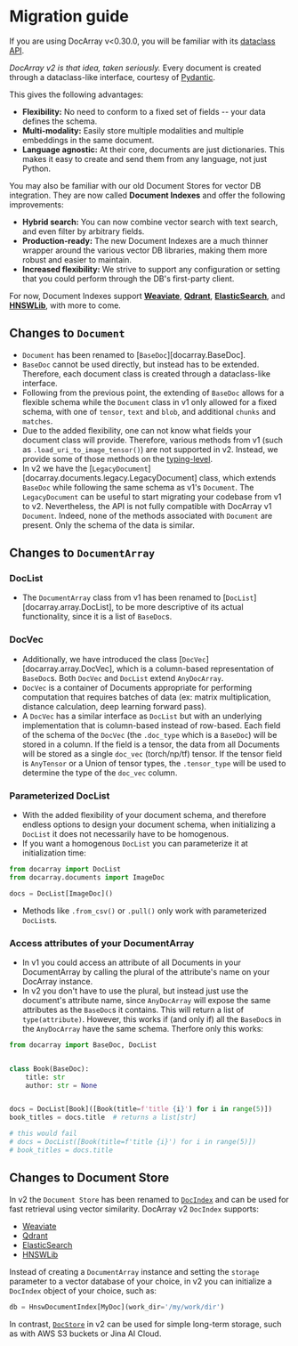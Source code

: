 # Migration guide

If you are using DocArray v<0.30.0, you will be familiar with its [dataclass API](https://docarray.jina.ai/fundamentals/dataclass/).

_DocArray v2 is that idea, taken seriously._ Every document is created through a dataclass-like interface,
courtesy of [Pydantic](https://pydantic-docs.helpmanual.io/usage/models/).

This gives the following advantages:

- **Flexibility:** No need to conform to a fixed set of fields -- your data defines the schema.
- **Multi-modality:** Easily store multiple modalities and multiple embeddings in the same document.
- **Language agnostic:** At their core, documents are just dictionaries. This makes it easy to create and send them from any language, not just Python.

You may also be familiar with our old Document Stores for vector DB integration.
They are now called **Document Indexes** and offer the following improvements:

- **Hybrid search:** You can now combine vector search with text search, and even filter by arbitrary fields.
- **Production-ready:** The new Document Indexes are a much thinner wrapper around the various vector DB libraries, making them more robust and easier to maintain.
- **Increased flexibility:** We strive to support any configuration or setting that you could perform through the DB's first-party client.

For now, Document Indexes support **[Weaviate](https://weaviate.io/)**, **[Qdrant](https://qdrant.tech/)**, **[ElasticSearch](https://www.elastic.co/)**, and **[HNSWLib](https://github.com/nmslib/hnswlib)**, with more to come.

## Changes to `Document`

- `Document` has been renamed to [`BaseDoc`][docarray.BaseDoc].
- `BaseDoc` cannot be used directly, but instead has to be extended. Therefore, each document class is created through a dataclass-like interface.
- Following from the previous point, the extending of `BaseDoc` allows for a flexible schema while the 
`Document` class in v1 only allowed for a fixed schema, with one of `tensor`, `text` and `blob`, 
and additional `chunks` and `matches`.
- Due to the added flexibility, one can not know what fields your document class will provide. 
  Therefore, various methods from v1 (such as `.load_uri_to_image_tensor()`) are not supported in v2.
  Instead, we provide some of those methods on the [typing-level](data_types/first_steps.md). 
- In v2 we have the [`LegacyDocument`][docarray.documents.legacy.LegacyDocument] class, 
  which extends `BaseDoc` while following the same schema as v1's `Document`.
  The `LegacyDocument` can be useful to start migrating your codebase from v1 to v2. 
  Nevertheless, the API is not fully compatible with DocArray v1 `Document`.
  Indeed, none of the methods associated with `Document` are present. 
  Only the schema of the data is similar.

## Changes to `DocumentArray`

### DocList

- The `DocumentArray` class from v1 has been renamed to [`DocList`][docarray.array.DocList], 
to be more descriptive of its actual functionality, since it is a list of `BaseDoc`s.

### DocVec

- Additionally, we have introduced the class [`DocVec`][docarray.array.DocVec], which is a column-based representation of `BaseDoc`s. 
Both `DocVec` and `DocList` extend `AnyDocArray`.
- `DocVec` is a container of Documents appropriate for performing computation that requires batches of data 
(ex: matrix multiplication, distance calculation, deep learning forward pass).
- A `DocVec` has a similar interface as `DocList`
but with an underlying implementation that is column-based instead of row-based.
Each field of the schema of the `DocVec` (the `.doc_type` which is a
`BaseDoc`) will be stored in a column.
If the field is a tensor, the data from all Documents will be stored as a single
`doc_vec` (torch/np/tf) tensor. If the tensor field is `AnyTensor` or a Union of tensor types, the
`.tensor_type` will be used to determine the type of the `doc_vec` column. 

### Parameterized DocList
- With the added flexibility of your document schema, and therefore endless options to design your document schema, 
when initializing a `DocList` it does not necessarily have to be homogenous. 
- If you want a homogenous `DocList` you can parameterize it at initialization time:
```python
from docarray import DocList
from docarray.documents import ImageDoc

docs = DocList[ImageDoc]()
```

- Methods like `.from_csv()` or `.pull()` only work with parameterized `DocList`s. 

### Access attributes of your DocumentArray

- In v1 you could access an attribute of all Documents in your DocumentArray by calling the plural 
of the attribute's name on your DocArray instance. 
- In v2 you don't have to use the plural, but instead just use the document's attribute name, 
since `AnyDocArray` will expose the same attributes as the `BaseDoc`s it contains.
This will return a list of `type(attribute)`.
However, this works if (and only if) all the `BaseDoc`s in the `AnyDocArray` have the same schema. Therfore only this works:

```python
from docarray import BaseDoc, DocList


class Book(BaseDoc):
    title: str
    author: str = None


docs = DocList[Book]([Book(title=f'title {i}') for i in range(5)])
book_titles = docs.title  # returns a list[str]

# this would fail
# docs = DocList([Book(title=f'title {i}') for i in range(5)])
# book_titles = docs.title
```

## Changes to Document Store

In v2 the `Document Store` has been renamed to [`DocIndex`](user_guide/storing/first_steps.md) and can be used for fast retrieval using vector similarity. 
DocArray v2 `DocIndex` supports:

- [Weaviate](https://weaviate.io/)
- [Qdrant](https://qdrant.tech/)
- [ElasticSearch](https://www.elastic.co/)
- [HNSWLib](https://github.com/nmslib/hnswlib)

Instead of creating a `DocumentArray` instance and setting the `storage` parameter to a vector database of your choice, 
in v2 you can initialize a `DocIndex` object of your choice, such as: 

```python
db = HnswDocumentIndex[MyDoc](work_dir='/my/work/dir')
```

In contrast, [`DocStore`](user_guide/storing/first_step.md#document-store) in v2 can be used for simple long-term storage, such as with AWS S3 buckets or Jina AI Cloud.
